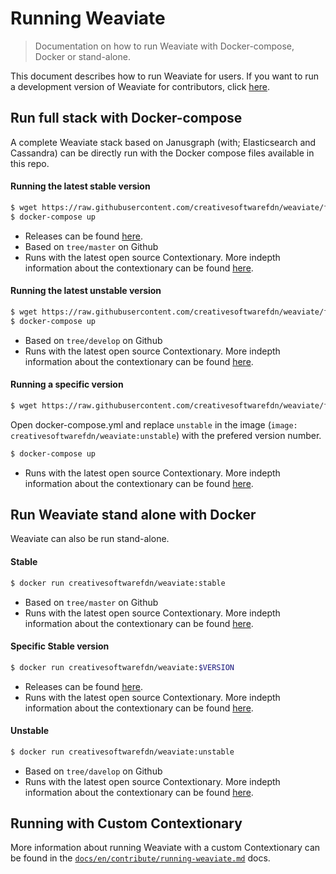 # Running Weaviate

> Documentation on how to run Weaviate with Docker-compose, Docker or stand-alone.

This document describes how to run Weaviate for users. If you want to run a development version of Weaviate for contributors, click [here](../contribute/running-weaviate.md).

## Run full stack with Docker-compose

A complete Weaviate stack based on Janusgraph (with; Elasticsearch and Cassandra) can be directly run with the Docker compose files available in this repo.

#### Running the latest stable version

```sh
$ wget https://raw.githubusercontent.com/creativesoftwarefdn/weaviate/feature/docs/docker-compose/runtime-stable/docker-compose.yml
$ docker-compose up
```

- Releases can be found [here](https://github.com/creativesoftwarefdn/weaviate/releases).
- Based on `tree/master` on Github
- Runs with the latest open source Contextionary. More indepth information about the contextionary can be found [here](../contribute/contextionary.md).

#### Running the latest unstable version

```sh
$ wget https://raw.githubusercontent.com/creativesoftwarefdn/weaviate/feature/docs/docker-compose/runtime-unstable/docker-compose.yml
$ docker-compose up
```

- Based on `tree/develop` on Github
- Runs with the latest open source Contextionary. More indepth information about the contextionary can be found [here](../contribute/contextionary.md).

#### Running a specific version

```sh
$ wget https://raw.githubusercontent.com/creativesoftwarefdn/weaviate/feature/docs/docker-compose/runtime-stable/docker-compose.yml
```

Open docker-compose.yml and replace `unstable` in the image (`image: creativesoftwarefdn/weaviate:unstable`) with the prefered version number.

```sh
$ docker-compose up
```

- Runs with the latest open source Contextionary. More indepth information about the contextionary can be found [here](../contribute/contextionary.md).

## Run Weaviate stand alone with Docker

Weaviate can also be run stand-alone.

#### Stable

```sh
$ docker run creativesoftwarefdn/weaviate:stable
```

- Based on `tree/master` on Github
- Runs with the latest open source Contextionary. More indepth information about the contextionary can be found [here](../contribute/contextionary.md).

#### Specific Stable version

```sh
$ docker run creativesoftwarefdn/weaviate:$VERSION
```

- Releases can be found [here](https://github.com/creativesoftwarefdn/weaviate/releases).
- Runs with the latest open source Contextionary. More indepth information about the contextionary can be found [here](../contribute/contextionary.md).

#### Unstable

```sh
$ docker run creativesoftwarefdn/weaviate:unstable
```

- Based on `tree/davelop` on Github
- Runs with the latest open source Contextionary. More indepth information about the contextionary can be found [here](../contribute/contextionary.md).

## Running with Custom Contextionary

More information about running Weaviate with a custom Contextionary can be found in the [`docs/en/contribute/running-weaviate.md`](docs/en/contribute/running-weaviate.md) docs.